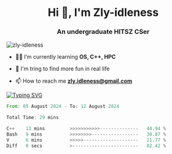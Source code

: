 <h1 align="center">Hi 👋, I'm Zly-idleness</h1>

<h3 align="center">An undergraduate HITSZ CSer</h3>

<p align="left"> <img src="https://komarev.com/ghpvc/?username=zly-idleness&label=Profile%20views&color=0e75b6&style=flat" alt="zly-idleness" /> </p>


- 👨‍💻 I’m currently learning **OS, C++, HPC**

- 🌱 I'm tring to find more fun in real life

- 📫 How to reach me **zly.idleness@gmail.com**



[![Typing SVG](https://readme-typing-svg.herokuapp.com?font=Fira+Code&pause=1000&width=435&lines=I+Maybe+Slow)](https://git.io/typing-svg)


<!--START_SECTION:waka-->

```rust
From: 05 August 2024 - To: 12 August 2024

Total Time: 29 mins

C++    13 mins         >>>>>>>>>>>--------------   44.94 %
Bash   9 mins          >>>>>>>>-----------------   30.87 %
V      6 mins          >>>>>--------------------   21.77 %
Diff   0 secs          >------------------------   02.42 %
```

<!--END_SECTION:waka-->


